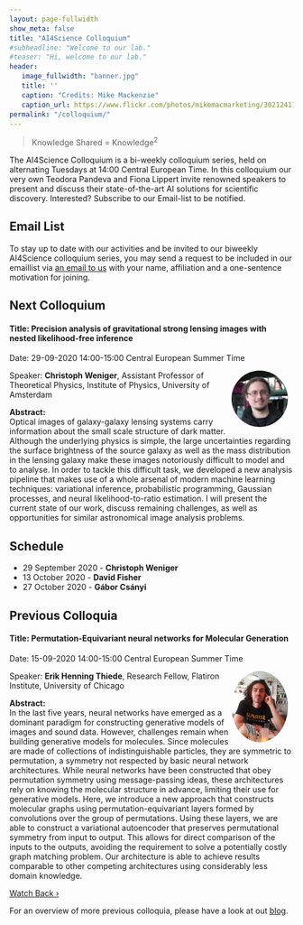 ```yaml
---
layout: page-fullwidth 
show_meta: false
title: "AI4Science Colloquium"
#subheadline: "Welcome to our lab."
#teaser: "Hi, welcome to our lab."
header:
   image_fullwidth: "banner.jpg"
   title: ''
   caption: "Credits: Mike Mackenzie"
   caption_url: https://www.flickr.com/photos/mikemacmarketing/30212411048
permalink: "/colloquium/"
---
```

> Knowledge Shared = Knowledge<sup>2</sup>


The AI4Science Colloquium is a bi-weekly colloquium series, held on alternating Tuesdays at 14:00 Central European Time. In this colloquium our very own Teodora Pandeva and Fiona Lippert invite renowned speakers to present and discuss their state-of-the-art AI solutions for scientific discovery. Interested? Subscribe to our Email-list to be notified.

## Email List
To stay up to date with our activities and be invited to our biweekly AI4Science colloquium series, you may send a request to be included in our emaillist via [an email to us][9] with your name, affiliation and a one-sentence motivation for joining.

## Next Colloquium

#### Title: Precision analysis of gravitational strong lensing images with nested likelihood-free inference

Date: 29-09-2020 14:00-15:00 Central European Summer Time

 <img src="../people/christophweniger.jpg"
     alt="christophweniger"
     width="100"
     style="float: right; margin-right: 10px; border-radius:50%;" />

Speaker: **Christoph Weniger**, Assistant Professor of Theoretical Physics, Institute of Physics, University of Amsterdam

**Abstract:** <br/>
Optical images of galaxy-galaxy lensing systems carry information about the small scale structure of dark matter. Although the underlying physics is simple, the large uncertainties regarding the surface brightness of the source galaxy as well as the mass distribution in the lensing galaxy make these images notoriously difficult to model and to analyse. In order to tackle this difficult task, we developed a new analysis pipeline that makes use of a whole arsenal of modern machine learning techniques: variational inference, probabilistic programming, Gaussian processes, and neural likelihood-to-ratio estimation. I will present the current state of our work, discuss remaining challenges, as well as opportunities for similar astronomical image analysis problems.

<!--
<img src="../images/physml.jpg"
     alt="Physical Machine learning"
     width="400"
     style="float: center; margin-right: 10px;"/>
<p>Ref: <a href="https://aip.scitation.org/doi/10.1063/1.5009502">Journal of Chemical Physics</a></p>
-->

## Schedule
* 29 September 2020 - **Christoph Weniger**
* 13 October 2020 - **David Fisher**
* 27 October 2020 - **Gábor Csányi**

## Previous Colloquia

#### Title: Permutation-Equivariant neural networks for Molecular Generation

Date: 15-09-2020 14:00-15:00 Central European Summer Time

 <img src="../people/ehthiede.jpg"
     alt="Erik Henning Thiede"
     width="100"
     style="float: right; margin-right: 10px; border-radius:50%;" />

Speaker: **Erik Henning Thiede**, Research Fellow, Flatiron Institute, University of Chicago

**Abstract:** <br/>
In the last five years, neural networks have emerged as a dominant paradigm for constructing generative models of images and sound data. However, challenges remain when building generative models for molecules. Since molecules are made of collections of indistinguishable particles, they are symmetric to permutation, a symmetry not respected by basic neural network architectures. While neural networks have been constructed that obey permutation symmetry using message-passing ideas, these architectures rely on knowing the molecular structure in advance, limiting their use for generative models.
Here, we introduce a new approach that constructs molecular graphs using permutation-equivariant layers formed by convolutions over the group of permutations. Using these layers, we are able to construct a variational autoencoder that preserves permutational symmetry from input to output. This allows for direct comparison of the inputs to the outputs, avoiding the requirement to solve a potentially costly graph matching problem. Our architecture is able to achieve results comparable to other competing architectures using considerably less domain knowledge.

<!--
<img src="../images/physml.jpg"
     alt="Physical Machine learning"
     width="400"
     style="float: center; margin-right: 10px;"/>
<p>Ref: <a href="https://aip.scitation.org/doi/10.1063/1.5009502">Journal of Chemical Physics</a></p>
-->

 
<a class="radius button small" href="https://drive.google.com/file/d/1XTjPvuGhMHCD0CmBWP8KPzNU4rDPyh_6/view?usp=sharing">Watch Back ›</a>

For an overview of more  previous colloquia, please have a look at out [blog][2].

[1]: https://bereau.group/
[2]: /blog/
[9]: /contact/
